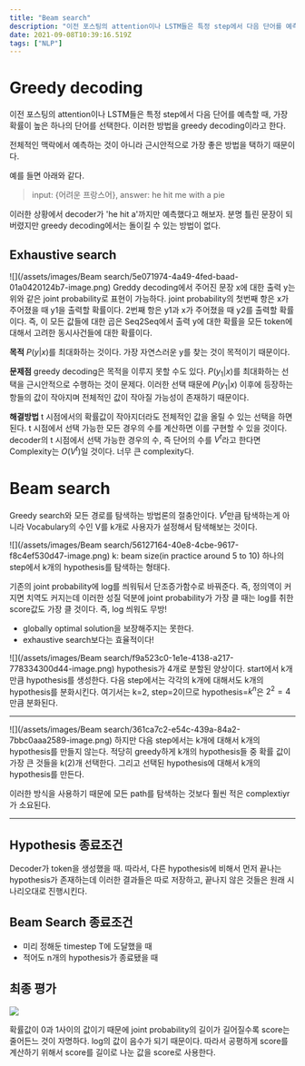 ```yaml
---
title: "Beam search"
description: "이전 포스팅의 attention이나 LSTM들은 특정 step에서 다음 단어를 예측할 때, 가장 확률이 높은 하나의 단어를 선택한다. 이러한 방법을 greedy decoding이라고 한다.전체적인 맥락에서 예측하는 것이 아니라 근시안적으로 가장 좋은 방법을 택하기 때문"
date: 2021-09-08T10:39:16.519Z
tags: ["NLP"]
---
```

# Greedy decoding
이전 포스팅의 attention이나 LSTM들은 특정 step에서 다음 단어를 예측할 때, 가장 확률이 높은 하나의 단어를 선택한다. 이러한 방법을 greedy decoding이라고 한다.

전체적인 맥락에서 예측하는 것이 아니라 근시안적으로 가장 좋은 방법을 택하기 때문이다. 

예를 들면 아래와 같다.
> input: {어려운 프랑스어}, answer: he hit me with a pie

이러한 상황에서 decoder가 'he hit a'까지만 예측했다고 해보자. 분명 틀린 문장이 되버렸지만 greedy decoding에서는 돌이킬 수 있는 방법이 없다. 

## Exhaustive search
![](/assets/images/Beam search/5e071974-4a49-4fed-baad-01a0420124b7-image.png)
Greddy decoding에서 주어진 문장 x에 대한 출력 y는 위와 같은 joint probability로 표현이 가능하다.
joint probability의 첫번째 항은 x가 주어졌을 때 y1을 출력할 확률이다. 2번째 항은 y1과 x가 주어졌을 때 y2를 출력할 확률이다. 즉, 이 모든 값들에 대한 곱은 Seq2Seq에서 출력 y에 대한 확률을 모든 token에 대해서 고려한 동시사건들에 대한 확률이다.

**목적**
$P(y|x)$를 최대화하는 것이다. 가장 자연스러운 y를 찾는 것이 목적이기 때문이다. 

**문제점**
greedy decoding은 목적을 이루지 못할 수도 있다. $P(y_1|x)$를 최대화하는 선택을 근시안적으로 수행하는 것이 문제다. 이러한 선택 때문에 $P(y_1|x)$ 이후에 등장하는 항들의 값이 작아지며 전체적인 값이 작아질 가능성이 존재하기 때문이다. 

**해결방법**
t 시점에서의 확률값이 작아지더라도 전체적인 값을 올릴 수 있는 선택을 하면된다.
t 시점에서 선택 가능한 모든 경우의 수를 계산하면 이를 구현할 수 있을 것이다. decoder의 t 시점에서 선택 가능한 경우의 수, 즉 단어의 수를 $V^t$라고 한다면 Complexity는 $O(V^t)$일 것이다. 너무 큰 complexity다.


# Beam search
Greedy search와 모든 경로를 탐색하는 방법론의 절충안이다. $V^t$만큼 탐색하는게 아니라 Vocabulary의 수인 V를 k개로 사용자가 설정해서 탐색해보는 것이다.

![](/assets/images/Beam search/56127164-40e8-4cbe-9617-f8c4ef530d47-image.png)
k: beam size(in practice around 5 to 10)
하나의 step에서 k개의 hypothesis를 탐색하는 형태다.

기존의 joint probability에 log를 씌워둬서 단조증가함수로 바꿔준다. 즉, 정의역이 커지면 치역도 커지는데 이러한 성질 덕분에 joint probability가 가장 클 때는 log를 취한 score값도 가장 클 것이다. 즉, log 씌워도 무방!

- globally optimal solution을 보장해주지는 못한다.
- exhaustive search보다는 효율적이다!

![](/assets/images/Beam search/f9a523c0-1e1e-4138-a217-778334300d44-image.png)
hypothesis가 4개로 분할된 양상이다. start에서 k개만큼 hypothesis를 생성한다. 다음 step에서는 각각의 k개에 대해서도 k개의 hypothesis를 분화시킨다. 여기서는 k=2, step=2이므로 hypothesis=$k^n$은 $2^2=4$만큼 분화된다. 

---
![](/assets/images/Beam search/361ca7c2-e54c-439a-84a2-7bbc0aaa2589-image.png)
하지만 다음 step에서는 k개에 대해서 k개의 hypothesis를 만들지 않는다. 적당히  greedy하게 k개의 hypothesis들 중 확률 값이 가장 큰 것들을 k(2)개 선택한다. 그리고 선택된 hypothesis에 대해서 k개의 hypothesis를 만든다.


이러한 방식을 사용하기 때문에 모든 path를 탐색하는 것보다 훨씬 적은 complextiyr가 소요된다.

---

## Hypothesis 종료조건
Decoder가 <END> token을 생성했을 때. 따라서, 다른 hypothesis에 비해서 먼저 끝나는 hypothesis가 존재하는데 이러한 결과들은 따로 저장하고, 끝나지 않은 것들은 원래 시나리오대로 진행시킨다.
  
  ## Beam Search 종료조건
  - 미리 정해둔 timestep T에 도달했을 때
  - 적어도 n개의 hypothesis가 종료됐을 때
  
## 최종 평가
  ![](/images/6cbe16e1-2d23-4550-949d-79b5ed15928b-image.png)
  
  확률값이 0과 1사이의 값이기 때문에 joint probability의 길이가 길어질수록 score는 줄어든느 것이 자명하다. log의 값이 음수가 되기 때문이다. 따라서 공평하게 score를 계산하기 위해서 score를 길이로 나눈 값을 score로 사용한다.



